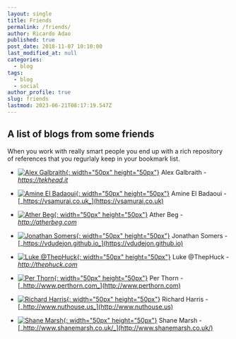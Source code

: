 ```yaml
---
layout: single
title: Friends
permalink: /friends/
author: Ricardo Adao
published: true
post_date: 2018-11-07 10:10:00
last_modified_at: null
categories:
  - blog
tags:
  - blog
  - social
author_profile: true
slug: friends
lastmod: 2023-06-21T08:17:19.547Z
---
```

## A list of blogs from some friends

 When you work with really smart people you end up with a rich repository of references that you regurlaly keep in your bookmark list.

* [![Alex Galbraith](https://pbs.twimg.com/profile_images/793442977289007104/wC7gIBvX_400x400.jpg){: width="50px" height="50px"}](https://tekhead.it/blog/about/) Alex Galbraith - [_https://tekhead.it_](https://tekhead.it)

* [![Amine El Badaoui](https://pbs.twimg.com/profile_images/978727565270618113/dEmymoCb_400x400.jpg){: width="50px" height="50px"}](https://vsamurai.co.uk/about/) Amine El Badaoui - [_https://vsamurai.co.uk_](https://vsamurai.co.uk)

* [![Ather Beg](https://pbs.twimg.com/profile_images/785468932/DSC04295-4_400x400.jpg){: width="50px" height="50px"}](http://atherbeg.com/) Ather Beg - [_http://atherbeg.com_](http://atherbeg.com)

* [![Jonathan Somers](https://www.gravatar.com/avatar/ee6fab353cb93be6db58a66e6d89880d?s=64&d=mm){: width="50px" height="50px"}](https://vdudejon.github.io/about/) Jonathan Somers - [_https://vdudejon.github.io_](https://vdudejon.github.io)

* [![Luke @ThepHuck](https://pbs.twimg.com/profile_images/1034589426985230337/u0zGf9UL_400x400.jpg){: width="50px" height="50px"}](http://thephuck.com/about/) Luke @ThepHuck - [_http://thephuck.com_](http://thephuck.com)

* [![Per Thorn](https://pbs.twimg.com/profile_images/468112862381367296/uYOBYMIo_400x400.jpeg){: width="50px" height="50px"}](https://www.perthorn.com/about/) Per Thorn - [_http://www.perthorn.com_](http://www.perthorn.com)

* [![Richard Harris](https://media.licdn.com/dms/image/C4E03AQHYhAyddQdUHQ/profile-displayphoto-shrink_800_800/0?e=1553126400&v=beta&t=bH6iXs98JMiAuMdvqwGVwGN-ktCowg9jVfVnrxX5ZzY){: width="50px" height="50px"}](http://www.nuthouse.us/about/) Richard Harris - [_http://www.nuthouse.us_](http://www.nuthouse.us)

* [![Shane Marsh](https://secureservercdn.net/160.153.138.53/h3i.fdb.myftpupload.com/wp-content/uploads/2019/11/portrait-300x300.jpg){: width="50px" height="50px"}](http://www.shanemarsh.co.uk/about) Shane Marsh - [_http://www.shanemarsh.co.uk/_](http://www.shanemarsh.co.uk/)
